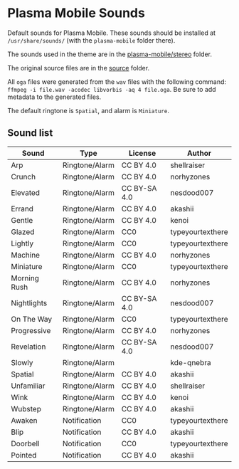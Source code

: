 # Plasma Mobile Sounds

Default sounds for Plasma Mobile. These sounds should be installed at `/usr/share/sounds/` (with the `plasma-mobile` folder there).

The sounds used in the theme are in the [plasma-mobile/stereo](plasma-mobile/stereo) folder.

The original source files are in the [source](source) folder.

All `oga` files were generated from the `wav` files with the following command: `ffmpeg -i file.wav -acodec libvorbis -aq 4 file.oga`. Be sure to add metadata to the generated files.

The default ringtone is `Spatial`, and alarm is `Miniature`.

## Sound list

| Sound                    | Type           | License      | Author        |
| ------------------------ | -------------- | ------------ | ------------- |
| Arp                       | Ringtone/Alarm | CC BY 4.0     | shellraiser
| Crunch                    | Ringtone/Alarm | CC BY 4.0     | norhyzones
| Elevated                  | Ringtone/Alarm | CC BY-SA 4.0  | nesdood007
| Errand                    | Ringtone/Alarm | CC BY 4.0     | akashii
| Gentle                    | Ringtone/Alarm | CC BY 4.0     | kenoi
| Glazed                    | Ringtone/Alarm | CC0           | typeyourtexthere
| Lightly                   | Ringtone/Alarm | CC0           | typeyourtexthere
| Machine                   | Ringtone/Alarm | CC BY 4.0     | norhyzones
| Miniature                 | Ringtone/Alarm | CC0           | typeyourtexthere
| Morning Rush              | Ringtone/Alarm | CC BY 4.0     | norhyzones
| Nightlights               | Ringtone/Alarm | CC BY-SA 4.0  | nesdood007
| On The Way                | Ringtone/Alarm | CC0           | typeyourtexthere
| Progressive               | Ringtone/Alarm | CC BY 4.0     | norhyzones
| Revelation                | Ringtone/Alarm | CC BY-SA 4.0  | nesdood007
| Slowly                    | Ringtone/Alarm |               | kde-qnebra
| Spatial                   | Ringtone/Alarm | CC BY 4.0     | akashii
| Unfamiliar                | Ringtone/Alarm | CC BY 4.0     | shellraiser
| Wink                      | Ringtone/Alarm | CC BY 4.0     | kenoi
| Wubstep                   | Ringtone/Alarm | CC BY 4.0     | akashii
| Awaken                    | Notification   | CC0           | typeyourtexthere
| Blip                      | Notification   | CC BY 4.0     | akashii
| Doorbell                  | Notification   | CC0           | typeyourtexthere
| Pointed                   | Notification   | CC BY 4.0     | akashii
